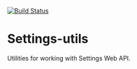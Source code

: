 [![Build Status](https://travis-ci.org/fxos/settings-utils.svg?branch=master)](https://travis-ci.org/fxos/settings-utils)

# Settings-utils
Utilities for working with Settings Web API.
